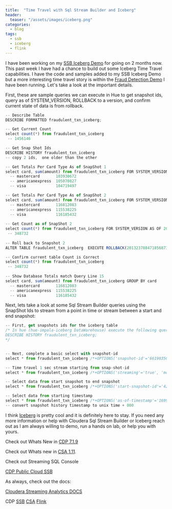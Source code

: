 ```yaml
---
title:  "Time Travel with Sql Stream Builder and Iceberg"
header:
  teaser: "/assets/images/iceberg.png"
categories: 
  - blog
tags:
  - ssb 
  - iceberg 
  - flink
---
```


I have been working on my [SSB Iceberg Demo](https://github.com/cldr-steven-matison/SSB-Iceberg-Demo) for going on 2 months now.  This past week I have had a chance to build out some Iceberg Time Travel capabilities.   I have the code and samples added to my SSB Iceberg Demo but a more interesting time travel story is within the [Fraud Detection Demo](https://github.com/cldr-steven-matison/Fraud-Prevention-With-Cloudera-SSB) I have been running.     Let's take a look at the important details.


First, these are sample queries we can execute in Hue to get snapshot ids, query as of SYSTEM_VERSION, ROLLBACK to a version, and confirm current state of data is from rollback.

```javascript
-- Describe Table
DESCRIBE FORMATTED fraudulent_txn_iceberg; 

-- Get Current Count
select count(*) from fraudulent_txn_iceberg
 -- 1456146

-- Get Snap Shot Ids
DESCRIBE HISTORY fraudulent_txn_iceberg
-- copy 2 ids,  one older than the other

-- Get Totals Per Card Type As of SnapShot 1 
select card, sum(amount) from fraudulent_txn_iceberg FOR SYSTEM_VERSION AS OF 2163411949573389139 GROUP BY card
  -- mastercard       103930672
  -- americanexpress  105070827
  -- visa             104719497

-- Get Totals Per Card Type As of SnapShot 2
select card, sum(amount) from fraudulent_txn_iceberg FOR SYSTEM_VERSION AS OF 2013237884718568734 GROUP BY card
  -- mastercard       116812083
  -- americanexpress  115538225
  -- visa             116185432
 
-- Get Count as of SnapShot 2  
select count(*) from fraudulent_txn_iceberg FOR SYSTEM_VERSION AS OF 2013237884718568734  
 -- 348732
 
-- Roll back to Snapshot 2
ALTER TABLE fraudulent_txn_iceberg  EXECUTE ROLLBACK(2013237884718568734);

-- Confirm current table Count is Correct
select count(*) from fraudulent_txn_iceberg
 -- 348732
 
-- Show Database Totals match Query Line 15
select card, sum(amount) from fraudulent_txn_iceberg GROUP BY card 
  -- mastercard       116812083
  -- americanexpress  115538225
  -- visa             116185432
```

Next, lets take a look at some Sql Stream Builder queries using the SnapShot Ids to stream from a point in time or stream between a start and end snapshot:

```javascript
-- First, get snapshots ids for the iceberg table
/* In hue (hue-impala-iceberg DataWarehouse) execute the following query to get start-snapshot-id report
DESCRIBE HISTORY fraudulent_txn_iceberg; 
*/


-- Next, complete a basic select with snapshot-id
select * from fraudulent_txn_iceberg /*+OPTIONS('snapshot-id'='6619035083895556755')*/;

-- Time travel 1 sec stream starting from snap-shot-id
select * from fraudulent_txn_iceberg /*+OPTIONS('streaming'='true', 'monitor-interval'='1s', 'start-snapshot-id'='4263825941508588099')*/;

-- Select data from start snapshot to end snapshot
select * from fraudulent_txn_iceberg /*+OPTIONS('start-snapshot-id'='4263825941508588099', 'end-snapshot-id'='3724519465921078641')*/;

-- Select data from starting timestamp
select * from fraudulent_txn_iceberg /*+OPTIONS('as-of-timestamp'='1699425703000')*/;
-- convert snapshot history timestamp to unix time + 000 
```


I think [Iceberg](https://iceberg.apache.org/) is pretty cool and it is definitely here to stay.  If you need any more information or help with Cloudera Sql Stream Builder or Iceberg reach out as I am always willing to demo, run a hands on lab, or help you with yours.

Check out Whats New in [CDP 7.1.9](https://docs.cloudera.com/cdp-private-cloud-base/7.1.9/runtime-release-notes/topics/rt-pvc-whats-new.html) 

Check out Whats new in [CSA 1.11](https://docs.cloudera.com/csa/1.11.0/release-notes/topics/csa-what-new.html).  

Check out Streaming SQL Console 

[CDP Public Cloud SSB](https://docs.cloudera.com/csa/1.11.0/ssb-overview/topics/csa-ssb-key-features.html)

As always, check out the docs:

[Cloudera Streaming Analytics DOCS](https://docs.cloudera.com/csa/1.11.0/index.html)

CDP [SSB](https://docs.cloudera.com/csa/1.11.0/ssb-overview/topics/csa-ssb-intro.html) [CSA](https://docs.cloudera.com/csa/1.11.0/index.html) [Flink](https://flink.apache.org/) 